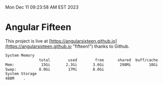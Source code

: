 Mon Dec 11 09:23:58 AM EST 2023

# Angular Fifteen


This project is live at [https://angularsixteen.github.io](https://angularsixteen.github.io "fifteen!") thanks to Github.

```bash
System Memory
               total        used        free      shared  buff/cache   available
Mem:            15Gi       2.3Gi       3.6Gi       298Mi        10Gi        13Gi
Swap:          8.0Gi        17Mi       8.0Gi
System Storage
488M	.
```
